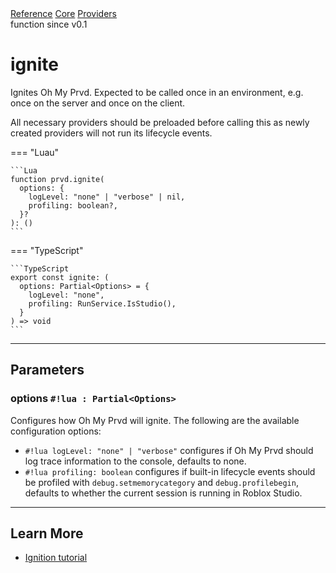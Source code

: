 <div class="ompdoc-api-breadcrumbs">
<a href="../../../">Reference</a>
<a href="../../">Core</a>
<a href="../">Providers</a>
</div>

<div class="ompdoc-api-tags">
<span>function</span>
<span>since v0.1</span>
</div>

# ignite

Ignites Oh My Prvd. Expected to be called once in an environment, e.g. once on
the server and once on the client.

All necessary providers should be preloaded before calling this as newly created
providers will not run its lifecycle events.

=== "Luau"

    ```Lua
    function prvd.ignite(
      options: {
        logLevel: "none" | "verbose" | nil,
        profiling: boolean?,
      }?
    ): ()
    ```

=== "TypeScript"

    ```TypeScript
    export const ignite: (
      options: Partial<Options> = {
        logLevel: "none",
        profiling: RunService.IsStudio(),
      }
    ) => void
    ```

---

## Parameters

### options `#!lua : Partial<Options>`

Configures how Oh My Prvd will ignite. The following are the available
configuration options:

- `#!lua logLevel: "none" | "verbose"` configures if Oh My Prvd should log trace
  information to the console, defaults to none.
- `#!lua profiling: boolean` configures if built-in lifecycle events should be
  profiled with `debug.setmemorycategory` and `debug.profilebegin`, defaults to
  whether the current session is running in Roblox Studio.

---

## Learn More

- [Ignition tutorial](../../../tutorials/fundamentals/ignition.md)
